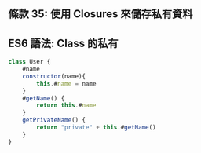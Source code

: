 ## 條款 35: 使用 Closures 來儲存私有資料


## ES6 語法: Class 的私有

```javascript
class User {
    #name
    constructor(name){
        this.#name = name
    }
    #getName() {
        return this.#name
    }
    getPrivateName() {
        return "private" + this.#getName()
    }
}
```